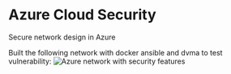 # Azure Cloud Security
Secure network design in Azure

Built the following network with docker ansible and dvma to test vulnerability:
![Azure network with security features](https://user-images.githubusercontent.com/20114904/226415028-b31f8021-71ca-4973-8f46-b396c881ccfd.png)
